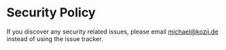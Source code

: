 # Security Policy

If you discover any security related issues, please email michael@kozii.de instead of using the issue tracker.
